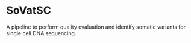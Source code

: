 # SoVatSC

A pipeline to perform quality evaluation and identify somatic variants for single cell DNA sequencing. 
